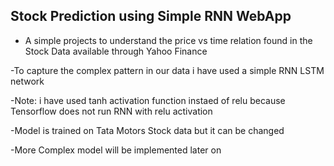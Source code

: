 ## Stock Prediction using Simple RNN WebApp


- A simple projects to understand the price vs time relation found in the Stock Data available through Yahoo Finance

-To capture the complex pattern in our data i have used a simple RNN LSTM network

-Note: i have used tanh activation function instaed of relu because Tensorflow does not run RNN with relu activation

-Model is trained on Tata Motors Stock data but it can be changed

-More Complex model will be implemented later on 

